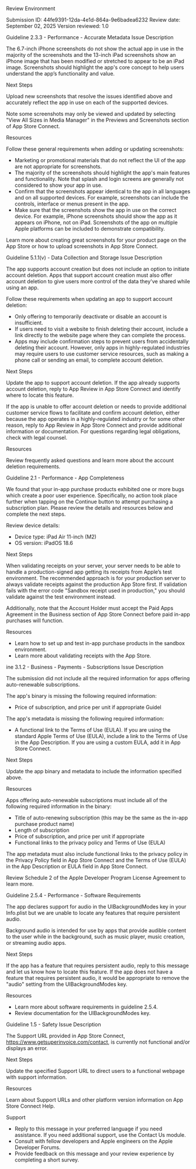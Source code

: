Review Environment

Submission ID: 44fe9391-12da-4e1d-864a-9e6badea6232
Review date: September 02, 2025
Version reviewed: 1.0


Guideline 2.3.3 - Performance - Accurate Metadata
Issue Description

The 6.7-inch iPhone screenshots do not show the actual app in use in the majority of the screenshots and the 13-inch iPad screenshots show an iPhone image that has been modified or stretched to appear to be an iPad image. Screenshots should highlight the app's core concept to help users understand the app’s functionality and value. 

Next Steps

Upload new screenshots that resolve the issues identified above and accurately reflect the app in use on each of the supported devices.

Note some screenshots may only be viewed and updated by selecting "View All Sizes in Media Manager" in the Previews and Screenshots section of App Store Connect.

Resources

Follow these general requirements when adding or updating screenshots:

- Marketing or promotional materials that do not reflect the UI of the app are not appropriate for screenshots.
- The majority of the screenshots should highlight the app's main features and functionality. Note that splash and login screens are generally not considered to show your app in use.
- Confirm that the screenshots appear identical to the app in all languages and on all supported devices. For example, screenshots can include the controls, interface or menus present in the app. 
- Make sure that the screenshots show the app in use on the correct device. For example, iPhone screenshots should show the app as it appears on iPhone, not on iPad. Screenshots of the app on multiple Apple platforms can be included to demonstrate compatibility. 

Learn more about creating great screenshots for your product page on the App Store or how to upload screenshots in App Store Connect.


Guideline 5.1.1(v) - Data Collection and Storage
Issue Description

The app supports account creation but does not include an option to initiate account deletion. Apps that support account creation must also offer account deletion to give users more control of the data they've shared while using an app.

Follow these requirements when updating an app to support account deletion:

- Only offering to temporarily deactivate or disable an account is insufficient.
- If users need to visit a website to finish deleting their account, include a link directly to the website page where they can complete the process.
- Apps may include confirmation steps to prevent users from accidentally deleting their account. However, only apps in highly-regulated industries may require users to use customer service resources, such as making a phone call or sending an email, to complete account deletion.

Next Steps

Update the app to support account deletion. If the app already supports account deletion, reply to App Review in App Store Connect and identify where to locate this feature.

If the app is unable to offer account deletion or needs to provide additional customer service flows to facilitate and confirm account deletion, either because the app operates in a highly-regulated industry or for some other reason, reply to App Review in App Store Connect and provide additional information or documentation. For questions regarding legal obligations, check with legal counsel.

Resources

Review frequently asked questions and learn more about the account deletion requirements.


Guideline 2.1 - Performance - App Completeness

We found that your in-app purchase products exhibited one or more bugs which create a poor user experience. Specifically, no action took place further when tapping on the Continue button to attempt purchasing a subscription plan. Please review the details and resources below and complete the next steps.

Review device details: 

- Device type: iPad Air 11-inch (M2) 
- OS version: iPadOS 18.6

Next Steps

When validating receipts on your server, your server needs to be able to handle a production-signed app getting its receipts from Apple’s test environment. The recommended approach is for your production server to always validate receipts against the production App Store first. If validation fails with the error code "Sandbox receipt used in production," you should validate against the test environment instead.

Additionally, note that the Account Holder must accept the Paid Apps Agreement in the Business section of App Store Connect before paid in-app purchases will function.

Resources

- Learn how to set up and test in-app purchase products in the sandbox environment.
- Learn more about validating receipts with the App Store.

ine 3.1.2 - Business - Payments - Subscriptions
Issue Description

The submission did not include all the required information for apps offering auto-renewable subscriptions.

The app's binary is missing the following required information:

- Price of subscription, and price per unit if appropriate
Guidel

The app's metadata is missing the following required information:

- A functional link to the Terms of Use (EULA). If you are using the standard Apple Terms of Use (EULA), include a link to the Terms of Use in the App Description. If you are using a custom EULA, add it in App Store Connect.

Next Steps

Update the app binary and metadata to include the information specified above.

Resources

Apps offering auto-renewable subscriptions must include all of the following required information in the binary:

- Title of auto-renewing subscription (this may be the same as the in-app purchase product name)
- Length of subscription
- Price of subscription, and price per unit if appropriate
- Functional links to the privacy policy and Terms of Use (EULA)

The app metadata must also include functional links to the privacy policy in the Privacy Policy field in App Store Connect and the Terms of Use (EULA) in the App Description or EULA field in App Store Connect.

Review Schedule 2 of the Apple Developer Program License Agreement to learn more.


Guideline 2.5.4 - Performance - Software Requirements

The app declares support for audio in the UIBackgroundModes key in your Info.plist but we are unable to locate any features that require persistent audio.

Background audio is intended for use by apps that provide audible content to the user while in the background, such as music player, music creation, or streaming audio apps. 

Next Steps

If the app has a feature that requires persistent audio, reply to this message and let us know how to locate this feature. If the app does not have a feature that requires persistent audio, it would be appropriate to remove the "audio" setting from the UIBackgroundModes key.

Resources 

- Learn more about software requirements in guideline 2.5.4.
- Review documentation for the UIBackgroundModes key.


Guideline 1.5 - Safety
Issue Description

The Support URL provided in App Store Connect, https://www.getsuperinvoice.com/contact, is currently not functional and/or displays an error. 

Next Steps

Update the specified Support URL to direct users to a functional webpage with support information.

Resources

Learn about Support URLs and other platform version information on App Store Connect Help.


Support

- Reply to this message in your preferred language if you need assistance. If you need additional support, use the Contact Us module.
- Consult with fellow developers and Apple engineers on the Apple Developer Forums.
- Provide feedback on this message and your review experience by completing a short survey.